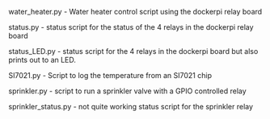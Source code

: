 water_heater.py - Water heater control script using the dockerpi relay board

status.py - status script for the status of the 4 relays in the dockerpi relay board

status_LED.py - status script for the 4 relays in the dockerpi board but also prints out to an LED.

SI7021.py  - Script to log the temperature from an SI7021 chip

sprinkler.py - script to run a sprinkler valve with a GPIO controlled relay

sprinkler_status.py - not quite working status script for the sprinkler relay
